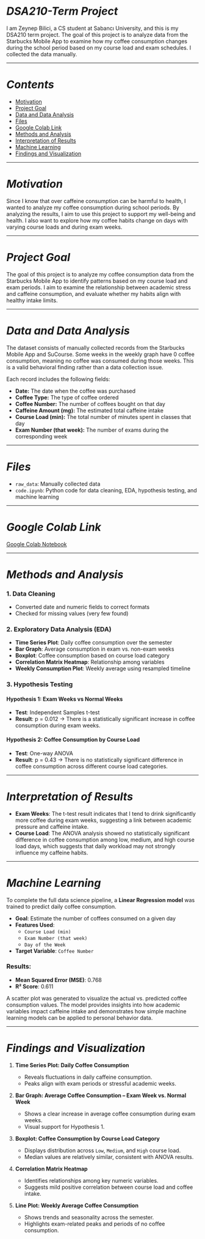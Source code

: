 # _DSA210-Term Project_

I am Zeynep Bilici, a CS student at Sabancı University, and this is my DSA210 term project. The goal of this project is to analyze data from the Starbucks Mobile App to examine how my coffee consumption changes during the school period based on my course load and exam schedules. I collected the data manually.

---

# _Contents_
- [Motivation](#motivation)
- [Project Goal](#project-goal)
- [Data and Data Analysis](#data-and-data-analysis)
- [Files](#files)
- [Google Colab Link](#google-colab-link)
- [Methods and Analysis](#methods-and-analysis)
- [Interpretation of Results](#interpretation-of-results)
- [Machine Learning](#machine-learning)
- [Findings and Visualization](#findings-and-visualization)

---

# _Motivation_

Since I know that over caffeine consumption can be harmful to health, I wanted to analyze my coffee consumption during school periods. By analyzing the results, I aim to use this project to support my well-being and health. I also want to explore how my coffee habits change on days with varying course loads and during exam weeks.

---

# _Project Goal_

The goal of this project is to analyze my coffee consumption data from the Starbucks Mobile App to identify patterns based on my course load and exam periods. I aim to examine the relationship between academic stress and caffeine consumption, and evaluate whether my habits align with healthy intake limits.

---

# _Data and Data Analysis_

The dataset consists of manually collected records from the Starbucks Mobile App and SuCourse. Some weeks in the weekly graph have 0 coffee consumption, meaning no coffee was consumed during those weeks. This is a valid behavioral finding rather than a data collection issue.

Each record includes the following fields:
- **Date:** The date when the coffee was purchased
- **Coffee Type:** The type of coffee ordered
- **Coffee Number:** The number of coffees bought on that day
- **Caffeine Amount (mg):** The estimated total caffeine intake
- **Course Load (min):** The total number of minutes spent in classes that day
- **Exam Number (that week):** The number of exams during the corresponding week

---

# _Files_
- `raw_data`: Manually collected data
- `code.ipynb`: Python code for data cleaning, EDA, hypothesis testing, and machine learning

---

# _Google Colab Link_

[Google Colab Notebook](https://colab.research.google.com/drive/1aPdMPjmIOqNv-5DmA0e6JaVKvtibBMCt?usp=sharing)

---

# _Methods and Analysis_

### 1. Data Cleaning
- Converted date and numeric fields to correct formats
- Checked for missing values (very few found)

### 2. Exploratory Data Analysis (EDA)
- **Time Series Plot**: Daily coffee consumption over the semester
- **Bar Graph**: Average consumption in exam vs. non-exam weeks
- **Boxplot**: Coffee consumption based on course load category
- **Correlation Matrix Heatmap**: Relationship among variables
- **Weekly Consumption Plot**: Weekly average using resampled timeline

### 3. Hypothesis Testing

#### Hypothesis 1: Exam Weeks vs Normal Weeks
- **Test**: Independent Samples t-test
- **Result**: p = 0.012 → There is a statistically significant increase in coffee consumption during exam weeks.

#### Hypothesis 2: Coffee Consumption by Course Load
- **Test**: One-way ANOVA
- **Result**: p = 0.43 → There is no statistically significant difference in coffee consumption across different course load categories.

---

# _Interpretation of Results_

- **Exam Weeks**: The t-test result indicates that I tend to drink significantly more coffee during exam weeks, suggesting a link between academic pressure and caffeine intake.
- **Course Load**: The ANOVA analysis showed no statistically significant difference in coffee consumption among low, medium, and high course load days, which suggests that daily workload may not strongly influence my caffeine habits.

---

# _Machine Learning_

To complete the full data science pipeline, a **Linear Regression model** was trained to predict daily coffee consumption.

- **Goal**: Estimate the number of coffees consumed on a given day
- **Features Used**:
  - `Course Load (min)`
  - `Exam Number (that week)`
  - `Day of the Week`
- **Target Variable**: `Coffee Number`

### Results:
- **Mean Squared Error (MSE)**: 0.768
- **R² Score**: 0.611

A scatter plot was generated to visualize the actual vs. predicted coffee consumption values. The model provides insights into how academic variables impact caffeine intake and demonstrates how simple machine learning models can be applied to personal behavior data.

---

# _Findings and Visualization_

1. **Time Series Plot: Daily Coffee Consumption**
   - Reveals fluctuations in daily caffeine consumption.
   - Peaks align with exam periods or stressful academic weeks.

2. **Bar Graph: Average Coffee Consumption – Exam Week vs. Normal Week**
   - Shows a clear increase in average coffee consumption during exam weeks.
   - Visual support for Hypothesis 1.

3. **Boxplot: Coffee Consumption by Course Load Category**
   - Displays distribution across `Low`, `Medium`, and `High` course load.
   - Median values are relatively similar, consistent with ANOVA results.

4. **Correlation Matrix Heatmap**
   - Identifies relationships among key numeric variables.
   - Suggests mild positive correlation between course load and coffee intake.

5. **Line Plot: Weekly Average Coffee Consumption**
   - Shows trends and seasonality across the semester.
   - Highlights exam-related peaks and periods of no coffee consumption.
